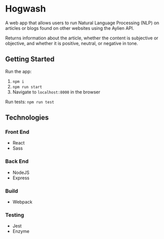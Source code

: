 # Hogwash
A web app that allows users to run Natural Language Processing (NLP) on articles or blogs found on other websites using the Aylien API. 

Returns information about the article, whether the content is subjective or objective, and whether it is positive, neutral, or negative in tone.

## Getting Started

Run the app:
1. `npm i`
2. `npm run start`
3. Navigate to `localhost:8000` in the browser

Run tests:
`npm run test`

## Technologies

### Front End
* React
* Sass

### Back End
* NodeJS
* Express

### Build
* Webpack

### Testing
* Jest
* Enzyme

